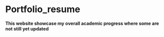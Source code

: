# Portfolio_resume
**This website showcase my overall academic progress where some are not still yet updated**
